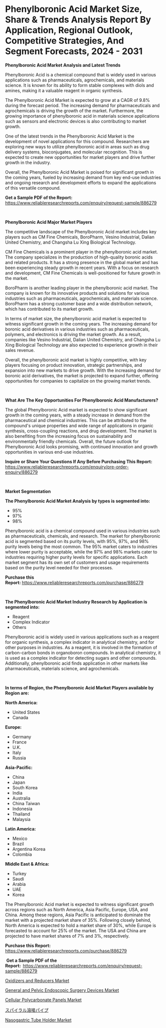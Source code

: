 <p><h1>Phenylboronic Acid Market Size, Share & Trends Analysis Report By Application, Regional Outlook, Competitive Strategies, And Segment Forecasts, 2024 - 2031</h1></p><p><strong>Phenylboronic Acid Market Analysis and Latest Trends</strong></p>
<p><p>Phenylboronic Acid is a chemical compound that is widely used in various applications such as pharmaceuticals, agrochemicals, and materials science. It is known for its ability to form stable complexes with diols and amines, making it a valuable reagent in organic synthesis.</p><p>The Phenylboronic Acid Market is expected to grow at a CAGR of 9.8% during the forecast period. The increasing demand for pharmaceuticals and agrochemicals is driving the growth of the market. Furthermore, the growing importance of phenylboronic acid in materials science applications such as sensors and electronic devices is also contributing to market growth.</p><p>One of the latest trends in the Phenylboronic Acid Market is the development of novel applications for this compound. Researchers are exploring new ways to utilize phenylboronic acid in areas such as drug delivery systems, bioconjugates, and molecular recognition. This is expected to create new opportunities for market players and drive further growth in the industry.</p><p>Overall, the Phenylboronic Acid Market is poised for significant growth in the coming years, fueled by increasing demand from key end-use industries and ongoing research and development efforts to expand the applications of this versatile compound.</p></p>
<p><strong>Get a Sample PDF of the Report:&nbsp;</strong> <a href="https://www.reliableresearchreports.com/enquiry/request-sample/886279">https://www.reliableresearchreports.com/enquiry/request-sample/886279</a></p>
<p>&nbsp;</p>
<p><strong>Phenylboronic Acid Major Market Players</strong></p>
<p><p>The competitive landscape of the Phenylboronic Acid market includes key players such as CM Fine Chemicals, BoroPharm, Vesino Industrial, Dalian United Chemistry, and Changsha Lu Xing Biological Technology. </p><p>CM Fine Chemicals is a prominent player in the phenylboronic acid market. The company specializes in the production of high-quality boronic acids and related products. It has a strong presence in the global market and has been experiencing steady growth in recent years. With a focus on research and development, CM Fine Chemicals is well-positioned for future growth in the market.</p><p>BoroPharm is another leading player in the phenylboronic acid market. The company is known for its innovative products and solutions for various industries such as pharmaceuticals, agrochemicals, and materials science. BoroPharm has a strong customer base and a wide distribution network, which has contributed to its market growth.</p><p>In terms of market size, the phenylboronic acid market is expected to witness significant growth in the coming years. The increasing demand for boronic acid derivatives in various industries such as pharmaceuticals, polymers, and electronics is driving the market growth. As a result, companies like Vesino Industrial, Dalian United Chemistry, and Changsha Lu Xing Biological Technology are also expected to experience growth in their sales revenue.</p><p>Overall, the phenylboronic acid market is highly competitive, with key players focusing on product innovation, strategic partnerships, and expansion into new markets to drive growth. With the increasing demand for boronic acid derivatives, the market is projected to expand further, offering opportunities for companies to capitalize on the growing market trends.</p></p>
<p>&nbsp;</p>
<p><strong>What Are The Key Opportunities For Phenylboronic Acid Manufacturers?</strong></p>
<p><p>The global Phenylboronic Acid market is expected to show significant growth in the coming years, with a steady increase in demand from the pharmaceutical and chemical industries. This can be attributed to the compound's unique properties and wide range of applications in organic synthesis, cross-coupling reactions, and drug development. The market is also benefiting from the increasing focus on sustainability and environmentally friendly chemicals. Overall, the future outlook for Phenylboronic Acid looks promising, with continued innovation and growth opportunities in various end-use industries.</p></p>
<p><strong>Inquire or Share Your Questions If Any Before Purchasing This Report:</strong> <a href="https://www.reliableresearchreports.com/enquiry/pre-order-enquiry/886279">https://www.reliableresearchreports.com/enquiry/pre-order-enquiry/886279</a></p>
<p>&nbsp;</p>
<p><strong>Market Segmentation</strong></p>
<p><strong>The Phenylboronic Acid Market Analysis by types is segmented into:</strong></p>
<p><ul><li>95%</li><li>97%</li><li>98%</li></ul></p>
<p><p>Phenylboronic acid is a chemical compound used in various industries such as pharmaceuticals, chemicals, and research. The market for phenylboronic acid is segmented based on its purity levels, with 95%, 97%, and 98% purity levels being the most common. The 95% market caters to industries where lower purity is acceptable, while the 97% and 98% markets cater to industries requiring higher purity levels for specific applications. Each market segment has its own set of customers and usage requirements based on the purity level needed for their processes.</p></p>
<p><strong>Purchase this Report:&nbsp;</strong><a href="https://www.reliableresearchreports.com/purchase/886279">https://www.reliableresearchreports.com/purchase/886279</a></p>
<p>&nbsp;</p>
<p><strong>The Phenylboronic Acid Market Industry Research by Application is segmented into:</strong></p>
<p><ul><li>Reagent</li><li>Complex Indicator</li><li>Others</li></ul></p>
<p><p>Phenylboronic acid is widely used in various applications such as a reagent for organic synthesis, a complex indicator in analytical chemistry, and for other purposes in industries. As a reagent, it is involved in the formation of carbon-carbon bonds in organoboron compounds. In analytical chemistry, it is used as a complex indicator for detecting sugars and other compounds. Additionally, phenylboronic acid finds application in other markets like pharmaceuticals, materials science, and agrochemicals.</p></p>
<p>&nbsp;</p>
<p><strong>In terms of Region, the Phenylboronic Acid Market Players available by Region are:</strong></p>
<p>
    <p> <strong> North America: </strong>
        <ul>
            <li>United States</li>
            <li>Canada</li>
        </ul>
        </p> 
    <p> <strong> Europe: </strong>
        <ul>
            <li>Germany</li>
            <li>France</li>
            <li>U.K.</li>
            <li>Italy</li>
            <li>Russia</li>
        </ul>
        </p> 
    <p> <strong> Asia-Pacific: </strong>
        <ul>
            <li>China</li>
            <li>Japan</li>
            <li>South Korea</li>
            <li>India</li>
            <li>Australia</li>
            <li>China Taiwan</li>
            <li>Indonesia</li>
            <li>Thailand</li>
            <li>Malaysia</li>
        </ul>
        </p> 
    <p> <strong> Latin America: </strong>
        <ul>
            <li>Mexico</li>
            <li>Brazil</li>
            <li>Argentina Korea</li>
            <li>Colombia</li>
        </ul>
        </p> 
    <p> <strong> Middle East & Africa: </strong>
        <ul>
            <li>Turkey</li>
            <li>Saudi</li>
            <li>Arabia</li>
            <li>UAE</li>
            <li>Korea</li>
        </ul>
    </p>
    </p>
<p><p>The Phenylboronic Acid market is expected to witness significant growth across regions such as North America, Asia Pacific, Europe, USA, and China. Among these regions, Asia Pacific is anticipated to dominate the market with a projected market share of 35%. Following closely behind, North America is expected to hold a market share of 30%, while Europe is forecasted to account for 25% of the market. The USA and China are projected to have market shares of 7% and 3%, respectively.</p></p>
<p><strong>Purchase this Report: </strong><a href="https://www.reliableresearchreports.com/purchase/886279">https://www.reliableresearchreports.com/purchase/886279</a></p>
<p>&nbsp;<strong>Get a Sample PDF of the Report:&nbsp;&nbsp;</strong><a href="https://www.reliableresearchreports.com/enquiry/request-sample/886279">https://www.reliableresearchreports.com/enquiry/request-sample/886279</a></p>
<p><strong></strong></p>
<p><p><a href="https://github.com/kosella/Market-Research-Report-List-2/blob/main/oxidizers-and-reducers-market.md">Oxidizers and Reducers Market</a></p><p><a href="https://spotless-saver-8fd.notion.site/General-and-Pelvic-Endoscopic-Surgery-Devices-Market-Size-2024-2031-Global-Industrial-Analysis-Ke-e344bb22e38e4c58a82ecaa1c7b005bf">General and Pelvic Endoscopic Surgery Devices Market</a></p><p><a href="https://github.com/nathandecarvalho/Market-Research-Report-List-2/blob/main/cellular-polycarbonate-panels-market.md">Cellular Polycarbonate Panels Market</a></p><p><a href="https://medium.com/@carlieshields/%E3%82%B9%E3%83%91%E3%82%A4%E3%83%A9%E3%83%AB%E6%BA%B6%E6%8E%A5%E3%83%91%E3%82%A4%E3%83%97%E5%B8%82%E5%A0%B4-%E5%B8%82%E5%A0%B4cagr-%E5%B8%82%E5%A0%B4%E5%8B%95%E5%90%91-%E3%81%8A%E3%82%88%E3%81%B3%E6%88%90%E9%95%B7%E6%88%A6%E7%95%A5%E3%81%AB%E5%AF%BE%E3%81%99%E3%82%8B%E6%B4%9E%E5%AF%9F-d3ffb68bd7b5">スパイラル溶接パイプ</a></p><p><a href="https://view.publitas.com/reportprime-1/nasogastric-tube-holder-market-challenges-opportunities-and-growth-drivers-and-major-market-players-forecasted-for-period-from-2023-2030/">Nasogastric Tube Holder Market</a></p></p>